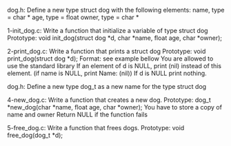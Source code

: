 dog.h: Define a new type struct dog with the following elements:
name, type = char *
age, type = float
owner, type = char *


1-init_dog.c: Write a function that initialize a variable of type struct dog
Prototype: void init_dog(struct dog *d, char *name, float age, char *owner);


2-print_dog.c: Write a function that prints a struct dog
Prototype: void print_dog(struct dog *d);
Format: see example bellow
You are allowed to use the standard library
If an element of d is NULL, print (nil) instead of this element. (if name is NULL, print Name: (nil))
If d is NULL print nothing.


dog.h: Define a new type dog_t as a new name for the type struct dog


4-new_dog.c: Write a function that creates a new dog.
Prototype: dog_t *new_dog(char *name, float age, char *owner);
You have to store a copy of name and owner
Return NULL if the function fails


5-free_dog.c: Write a function that frees dogs.
Prototype: void free_dog(dog_t *d);
